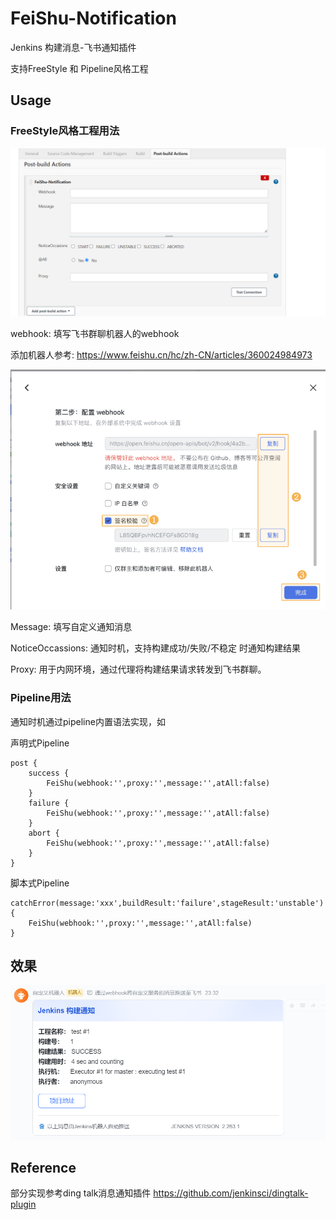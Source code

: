 # FeiShu-Notification
Jenkins 构建消息-飞书通知插件

支持FreeStyle 和 Pipeline风格工程
## Usage

### FreeStyle风格工程用法

![img.png](img.png)

webhook: 填写飞书群聊机器人的webhook

添加机器人参考: https://www.feishu.cn/hc/zh-CN/articles/360024984973

![img_1.png](img_1.png)

Message: 填写自定义通知消息

NoticeOccassions:  通知时机，支持构建成功/失败/不稳定 时通知构建结果

Proxy: 用于内网环境，通过代理将构建结果请求转发到飞书群聊。

### Pipeline用法 

通知时机通过pipeline内置语法实现，如

声明式Pipeline
```
post {
    success {
        FeiShu(webhook:'',proxy:'',message:'',atAll:false)        
    }
    failure {
        FeiShu(webhook:'',proxy:'',message:'',atAll:false)
    }
    abort {
        FeiShu(webhook:'',proxy:'',message:'',atAll:false)
    }
}
```

脚本式Pipeline
```
catchError(message:'xxx',buildResult:'failure',stageResult:'unstable') {
    FeiShu(webhook:'',proxy:'',message:'',atAll:false)
}
```

## 效果

![img_2.png](img_2.png)

## Reference
部分实现参考ding talk消息通知插件
https://github.com/jenkinsci/dingtalk-plugin



